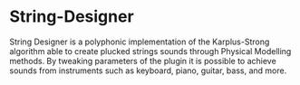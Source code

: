 # String-Designer

String Designer is a polyphonic implementation of the Karplus-Strong algorithm able to create plucked strings sounds through Physical Modelling methods. By tweaking parameters of the plugin it is possible to achieve sounds from instruments such as keyboard, piano, guitar, bass, and more.

